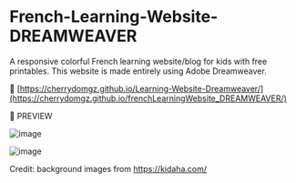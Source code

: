 # French-Learning-Website-DREAMWEAVER
A responsive colorful French learning website/blog for kids with free printables. 
This website is made entirely using Adobe Dreamweaver.

🔗 [https://cherrydomgz.github.io/Learning-Website-Dreamweaver/](https://cherrydomgz.github.io/frenchLearningWebsite_DREAMWEAVER/)

💜 PREVIEW

![image](https://user-images.githubusercontent.com/105072341/167267877-3ee315fa-b1d5-42fb-8254-ed60c8b22cf3.png)

![image](https://user-images.githubusercontent.com/105072341/167267881-a936e293-27f6-49c2-97dd-dd929c4ed90c.png)

Credit: background images from https://kidaha.com/
